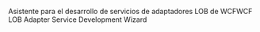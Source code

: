 <span data-ttu-id="e89f6-101">Asistente para el desarrollo de servicios de adaptadores LOB de WCF</span><span class="sxs-lookup"><span data-stu-id="e89f6-101">WCF LOB Adapter Service Development Wizard</span></span>